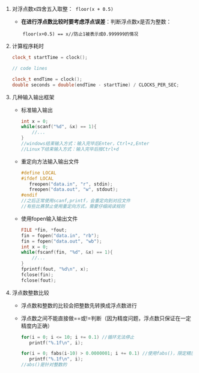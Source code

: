 1. 对浮点数x四舍五入取整：``` floor(x + 0.5)```

   - **在进行浮点数比较时要考虑浮点误差**：判断浮点数x是否为整数：

     ​	```floor(x+0.5) == x//防止1被表示成0.999999的情况```

2. 计算程序耗时

   ```c++
   clock_t startTime = clock();
   
   // code lines
   
   clock_t endTime = clock();
   double seconds = double(endTime - startTime) / CLOCKS_PER_SEC;
   ```

3. 几种输入输出框架

   - 标准输入输出

     ```c++
     int x = 0;
     while(scanf("%d", &x) == 1){
         //...
     }
     //windows结束输入方式：输入完毕后Enter，Ctrl+z,Enter
     //Linux下结束输入方式：输入完毕后按Ctrl+d
     ```

   - 重定向方法输入输出文件

     ```c++
     #define LOCAL
     #ifdef LOCAL
     	freopen("data.in", "r", stdin);
     	freopen("data.out", "w", stdout);
     #endif
     //之后正常使用scanf,printf，会重定向到对应文件
     //有些比赛禁止使用重定向方式，需要仔细阅读规则
     ```

   - 使用fopen输入输出文件

     ```c++
     FILE *fin, *fout;
     fin = fopen("data.in", "rb");
     fin = fopen("data.out", "wb");
     int x = 0;
     while(fscanf(fin, "%d", &x) == 1){
         //...
     }
     fprintf(fout, "%d\n", x);
     fclose(fin);
     fclose(fout);
     ```

4. 浮点数整数比较

   - 浮点数和整数的比较会把整数先转换成浮点数进行

   - 浮点数之间不能直接做==或!=判断（因为精度问题，浮点数只保证在一定精度内正确）

     ```c++
     for(i = 0; i <= 10; i += 0.1) //循环无法停止
     	printf("%.1f\n", i);
     
     for(i = 0; fabs(i-10) > 0.0000001; i += 0.1) //使用fabs()，限定精度，循环正常终止
     	printf("%.1f\n", i);
     //abs()是针对整数的
     ```


